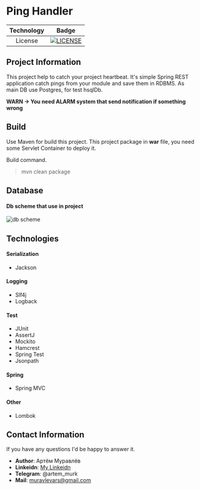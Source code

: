 # Ping Handler

| Technology     | Badge |
|:--------------:|:-----:|
| License        | [![LICENSE](https://img.shields.io/badge/LICENSE-Apache%202.0-blue.svg)](LICENSE) |

## Project Information
This project help to catch your project heartbeat. 
It's simple Spring REST application catch pings from your module and save them in RDBMS. 
As main DB use Postgres, for test hsqlDb.

**WARN -> You need ALARM system that send notification if something wrong**

## Build

Use Maven for build this project. 
This project package in **war** file, you need some Servlet Container to deploy it.
 
Build command.
> mvn clean package

## Database

#### Db scheme that use in project

![db scheme](https://github.com/ArtemMurk/TelegramPingHandlerCore/blob/master/DBScheme.png)

## Technologies

#### Serialization
* Jackson

#### Logging
* Slf4j
* Logback

#### Test
* JUnit
* AssertJ
* Mockito
* Hamcrest
* Spring Test
* Jsonpath

#### Spring
* Spring MVC

#### Other
* Lombok

## Contact Information
If you have any questions I'd be happy to answer it.
 
* **Author**: Артём Муравлёв
* **Linkeidn**: [My Linkeidn](https://linkedin.com/in/artem-muravlov)
* **Telegram**: @artem_murk
* **Mail**: muravlevars@gmail.com


